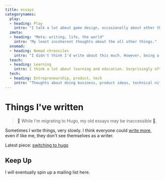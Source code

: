 ```yaml
---
title: essays
categorynames:
  play:
  - heading: Play
    intro: "I talk a lot about game design, occasionally about other things game-related."
  zmeta:
  - heading: "Meta: writing, life, the world"
    intro: "My least incoherent thoughts about the all other things."
  xnomad:
  - heading: Nomad chronicles
    intro: "I didn't think I'd write about this much. However, being a nomad became a significant part of my identity and [cities became my closest friends](1803_cities) so I talk about it now -- a lot."
  teach:
  - heading: Learning
    intro: I think a lot about learning and education. Surprisingly often I'm torn between placing a post here or above in Play, because I talk about games + education a lot.
  tech:
  - heading: Entrepreneurship, product, tech
    intro: "Thoughts about doing business, product ideas, technical nitty-gritty."
---
```


# Things I've written

> 🚧 While I'm migrating to Hugo, my old essays may be inaccessible 🚧.

Sometimes I write things, very slowly. I think everyone could [write more](1408_introwriting), even if like me, they don't see themselves as a writer.

Latest piece: [switching to hugo](2305_switchinghugo)

## Keep Up

I will eventually spin up a mailing list here.
